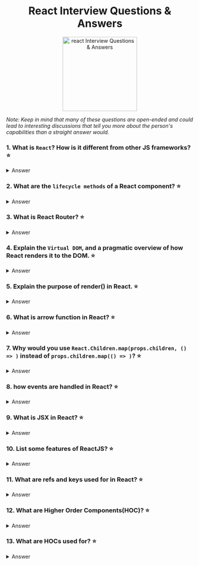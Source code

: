 <h1 align="center">
React Interview Questions & Answers
</h1>
<p align="center">
    <img src="https://upload.wikimedia.org/wikipedia/commons/a/a7/React-icon.svg" alt="react Interview Questions & Answers" width="200" height="200"/>
</p>

_Note: Keep in mind that many of these questions are open-ended and could lead to interesting discussions that tell you more about the person's capabilities than a straight answer would._

### 1. What is `React`? How is it different from other JS frameworks? :star:

<details>
    <summary>
        Answer
    </summary>

React is a Component-Based JavaScript library for building user interfaces. Opposed to a full framework like [Angular](https://angular.io/) React does not ship with routing, state management and data fetching by default, these functionalities have been left to third parties. This makes react really flexible since you are able to choose the best tool for your project’s needs.

</details>

### 2. What are the `lifecycle methods` of a React component? :star:

<details>
    <summary>
        Answer
    </summary>

Every component has several `lifecycle methods` that can be overridden to run code at particular times in the process. [Here](http://projects.wojtekmaj.pl/react-lifecycle-methods-diagram/) is a helpful diagram to better visualize the order in which each `lifecycle method` is used.

Click [here](https://reactjs.org/docs/react-component.html#the-component-lifecycle) for more information about each `lifecycle method`

</details>

### 3. What is React Router? :star:

<details>
    <summary>
        Answer
    </summary>

[React Router](https://github.com/ReactTraining/react-router) is the standard routing library for React. React Router helps you add new screens and flows to your application incredibly quickly, all while keeping the URL in sync with what's being displayed on the page.

</details>

### 4. Explain the `Virtual DOM`, and a pragmatic overview of how React renders it to the DOM. :star:

<details>
    <summary>
        Answer
    </summary>

In React, for every DOM object, there is a corresponding "virtual DOM object." A virtual DOM object is a representation of a DOM object, like a lightweight copy.

When you render a JSX element, every single virtual DOM object gets updated. This sounds incredibly inefficient, but the cost is insignificant because the virtual DOM can update so quickly.

Once the virtual DOM has updated, then React compares the virtual DOM with a virtual DOM snapshot that was taken right before the update.

By comparing the new virtual DOM with a pre-update version, React figures out exactly which virtual DOM objects have changed. This process is called "diffing."

Once React knows which virtual DOM objects have changed, then React updates those objects, and only those objects, on the real DOM

</details>

### 5. Explain the purpose of render() in React. :star:

<details>
    <summary>
         Answer
    </summary>

The purpose is to render a React element into the DOM in the supplied container and return a reference to the component (or returns null for stateless components).

If the React element was previously rendered into container, this will perform an update on it and only mutate the DOM as necessary to reflect the latest React element.

`ReactDOM.render(element, container[, callback])`

Click [here](https://reactjs.org/docs/react-dom.html#render) for more info on the `render()` method

</details>

### 6. What is arrow function in React? :star:

<details>
    <summary>
        Answer
    </summary>
    
The fat arrow => is used to define anonymous functions. There are two important differences in the behavior of these functions, compared to functions defined with function.
First, the binding for the keyword this is the same outside and inside the fat arrow function. This is different than functions declared with function, which can bind this to another object upon invocation. Maintaining the this binding is very convenient for operations like mapping: this.items.map(x => this.doSomethingWith(x)).
Second, fat arrow functions don't have an arguments object defined. You can achieve the same thing using the spread syntax: (...args) => doSomething(args[0], args[1]).


</details>

### 7. Why would you use `React.Children.map(props.children, () => )` instead of `props.children.map(() => )`? :star:

<details>
    <summary>
        Answer
    </summary>
    
Since this.props.children can have one element, multiple elements, or none at all, its value is respectively a single child node, an array of child nodes or undefined. Sometimes, we want to transform our children before rendering them — for example, to add additional props to every child. If we wanted to do that, we'd have to take the possible types of this.props.children into account. For example, if there is only one child, we can't map it.


</details>

### 8. how events are handled in React? :star:

<details>
    <summary>
        Answer
    </summary>
    
React creates its own event system which is fully compatible with W3C object model. All browser’native events are wrapped by instances of Synthetic Event. It provides a cross-browser interface to a native event. That means you do not need to worry about incompatible event names and fields. Besides, React event system is implemented through event delegation and also has a pool of event objects to reduce memory overhead.


</details>

### 9. What is JSX in React? :star:

<details>
    <summary>
        Answer
    </summary>
    
JSX can best be thought of as a markup syntax that very closely resembles HTML.It is more or less like the combination of Javascript + XML. JSX makes writing React components, the building blocks of React UI, easier by making the syntax developers use for generating these strings of HTML almost identical to the HTML they will inject into the web page.JSX is one of best ReactJS features. Web developers will always go for an easy way out, which is why this is a great choice for many.

</details>

### 10. List some features of ReactJS? :star:

<details>
    <summary>
        Answer
    </summary>
    
1. Lightweight DOM For Better Performance
2. Easy Learning Curve
3. A desired interface can be created in a relatively easy manner.
4. Components Support And Little Dependencies

</details>

### 11. What are refs and keys used for in React? :star:

<details>
    <summary>
        Answer
    </summary>
    
The ref is used to return a reference to your element. Refs can be useful when you need DOM measurements or to add methods to your components.

React keys are useful when working with dynamically created components or when your rendered lists are altered by users. Setting the key value will keep your components uniquely identified by the React after the change.

</details>

### 12. What are Higher Order Components(HOC)? :star:

<details>
    <summary>
        Answer
    </summary>
    
Higher Order Component is an advanced way of reusing the component logic. Basically, it’s a pattern derived from React’s compositional nature.

HOC are custom components which wrap another component within it. They can accept any dynamically provided child component but they won’t modify or copy any behavior from their input components. We can say that HOC are ‘pure’ components.

</details>

### 13. What are HOCs used for? :star:
 
<details>
    <summary>
        Answer
    </summary>
    
HOCs are used for many tasks, some being:
* Code reuse, logic and bootstrap abstraction
* State abstraction and manipulation
* Props manipulation

</details>
